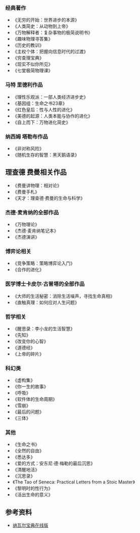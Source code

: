 
### 经典著作

- 《无穷的开始：世界进步的本源》
- 《人类简史：从动物到上帝》
- 《万物解释者：复杂事物的极简说明书》
- 《趣味物理寻答集》
- 《历史的教训》
- 《主权个体：把握向信息时代的过渡》
- 《穷查理宝典》
- 《现实不似你所见》
- 《七堂极简物理课》

### 马特 里德利作品

- 《理性乐观派：一部人类经济进步史》
- 《基因组：生命之书23章》
- 《红色皇后：性与人性的进化》
- 《美德的起源：人类本能与协作的进化》
- 《自上而下：万物进化简史》

### 纳西姆 塔勒布作品

- 《非对称风险》
- 《随机生存的智慧：黑天鹅语录》

## 理查德 费曼相关作品

- 《费曼讲物理：相对论》
- 《费曼手札》
- 《天才：理查德·费曼的生命与科学》

### 杰德·麦肯纳的全部作品

- 《万物理论》
- 《杰德·麦肯纳笔记本》
- 《杰德演讲》

### 博弈论相关

- 《竞争策略：策略博弈论入门》
- 《合作的进化》

### 医学博士卡皮尔·古普塔的全部作品

- 《大师的生活秘密：消除生活噪声，寻找生命真相》
- 《直触真理：如何应对人生问题》

### 哲学相关

- 《醒思录：李小龙的生活智慧》
- 《先知》
- 《改变你的心智》
- 《道德经》
- 《上帝的碎片》

### 科幻类

- 《虚构集》
- 《你一生的故事》
- 《呼吸》
- 《软件体的生命周期》
- 《雪崩》
- 《最后的问题》
- 《三体》

### 其他 

- 《生命之书》
- 《全然的自由》
- 《悉达多》
- 《爱的方式：安东尼·德·梅勒的最后沉思》
- 《清醒地活》
- 《沉思录》
- 《The Tao of Seneca: Practical Letters from a Stoic Master》
- 《黎明时的性行为》
- 《活出生命的意义》

## 参考资料

- [纳瓦尔宝典在线版](https://www.navalmanack.com/)